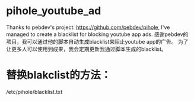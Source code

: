 # pihole_youtube_ad
Thanks to pebdev's project: https://github.com/pebdev/pihole, I've managed to create a blacklist for blocking youtube app ads.
感谢pebdev的项目，我可以通过他的脚本自动生成blacklist来阻止youtube app的广告。
为了让更多人可以使用到成果，我会定期更新我通过脚本生成的blacklist。
# 替换blakclist的方法：
/etc/pihole/blacklist.txt
